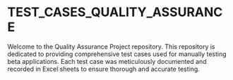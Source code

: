 # TEST_CASES_QUALITY_ASSURANCE
Welcome to the Quality Assurance Project repository. This repository is dedicated to providing comprehensive test cases used for manually testing beta applications. Each test case was meticulously documented and recorded in Excel sheets to ensure thorough and accurate testing.
